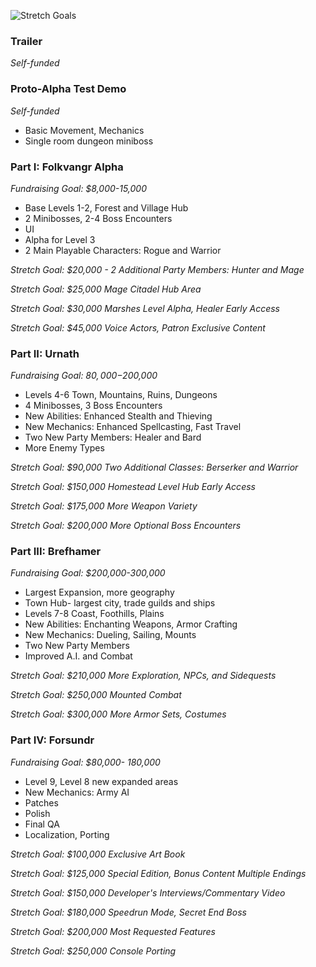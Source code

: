 ![Stretch Goals](https://github.com/jcongerkallas1/Folkvangr/blob/master/Images/campaign_outline_promotional.jpg)

### Trailer
*Self-funded*

### Proto-Alpha Test Demo
*Self-funded*
- Basic Movement, Mechanics
- Single room dungeon miniboss

### Part I: Folkvangr Alpha
*Fundraising Goal: $8,000-15,000*
- Base Levels 1-2, Forest and Village Hub 
- 2 Minibosses, 2-4 Boss Encounters
- UI
- Alpha for Level 3
- 2 Main Playable Characters: Rogue and Warrior

*Stretch Goal: $20,000 - 2 Additional Party Members: Hunter and Mage*

*Stretch Goal: $25,000 Mage Citadel Hub Area*

*Stretch Goal: $30,000 Marshes Level Alpha, Healer Early Access* 

*Stretch Goal: $45,000 Voice Actors, Patron Exclusive Content*

### Part II: Urnath
*Fundraising Goal: $80,000-$200,000*
- Levels 4-6 Town, Mountains, Ruins, Dungeons
- 4 Minibosses, 3 Boss Encounters
- New Abilities: Enhanced Stealth and Thieving
- New Mechanics: Enhanced Spellcasting, Fast Travel
- Two New Party Members: Healer and Bard
- More Enemy Types

*Stretch Goal: $90,000 Two Additional Classes: Berserker and Warrior*

*Stretch Goal: $150,000 Homestead Level Hub Early Access*

*Stretch Goal: $175,000 More Weapon Variety*

*Stretch Goal: $200,000 More Optional Boss Encounters*

### Part III: Brefhamer
*Fundraising Goal: $200,000-300,000*
- Largest Expansion, more geography
- Town Hub- largest city, trade guilds and ships
- Levels 7-8 Coast, Foothills, Plains
- New Abilities: Enchanting Weapons, Armor Crafting
- New Mechanics: Dueling, Sailing, Mounts
- Two New Party Members
- Improved A.I. and Combat

*Stretch Goal: $210,000 More Exploration, NPCs, and Sidequests*

*Stretch Goal: $250,000 Mounted Combat*

*Stretch Goal: $300,000 More Armor Sets, Costumes*

### Part IV: Forsundr
*Fundraising Goal: $80,000- 180,000*
- Level 9, Level 8 new expanded areas
- New Mechanics: Army AI
- Patches
- Polish
- Final QA
- Localization, Porting

*Stretch Goal: $100,000 Exclusive Art Book*

*Stretch Goal: $125,000 Special Edition, Bonus Content Multiple Endings*

*Stretch Goal: $150,000 Developer's Interviews/Commentary Video*

*Stretch Goal: $180,000 Speedrun Mode, Secret End Boss*

*Stretch Goal: $200,000 Most Requested Features*

*Stretch Goal: $250,000 Console Porting*

